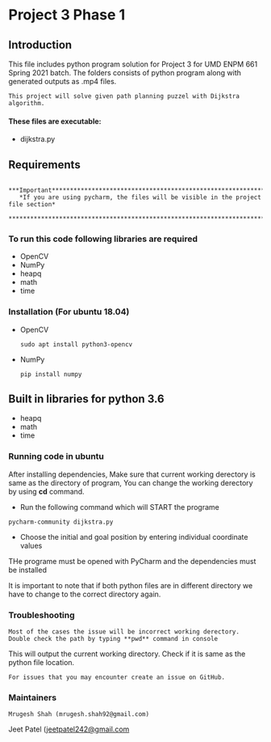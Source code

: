 # Project 3 Phase 1

## Introduction 
This file includes python program solution for Project 3 for
UMD ENPM 661 Spring 2021 batch. The folders consists of python
program along with generated outputs as .mp4 files.
  
    This project will solve given path planning puzzel with Dijkstra algorithm.
	
#### These files are executable:
  * dijkstra.py

## Requirements
       ***Important*********************************************************************
       *If you are using pycharm, the files will be visible in the project file section*
       *********************************************************************************
       
### To run this code following libraries are required

* OpenCV
* NumPy
* heapq
* math
* time

### Installation (For ubuntu 18.04)
* OpenCV
  ````
  sudo apt install python3-opencv
  ````
* NumPy
  ````
  pip install numpy
  ````
## Built in libraries for python 3.6
* heapq
* math
* time
	
### Running code in ubuntu
After installing dependencies, 
Make sure that current working derectory is same as the directory of program,
You can change the working derectory by using **cd** command.

* Run the following command which will START the programe
````
pycharm-community dijkstra.py
````
* Choose the initial and goal position by entering  individual coordinate values


THe programe must be opened with PyCharm and the dependencies must be installed

It is important to note that if both python files are in different directory
we have to change to the correct directory again.



### Troubleshooting ###
	Most of the cases the issue will be incorrect working derectory.
	Double check the path by typing **pwd** command in console
  This will output the current working directory.
  Check if it is same as the python file location.

	For issues that you may encounter create an issue on GitHub.
  
### Maintainers ###
	Mrugesh Shah (mrugesh.shah92@gmail.com)
  Jeet Patel (jeetpatel242@gmail.com
